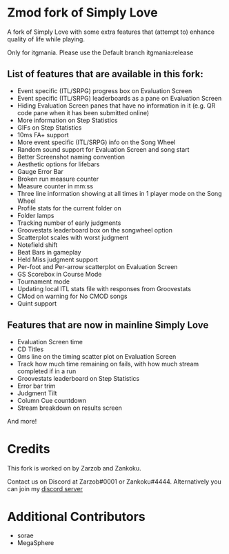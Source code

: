 # Zmod fork of Simply Love

A fork of Simply Love with some extra features that (attempt to) enhance quality of life while playing.

Only for itgmania. Please use the Default branch itgmania:release

## List of features that are available in this fork:

  * Event specific (ITL/SRPG) progress box on Evaluation Screen
  * Event specific (ITL/SRPG) leaderboards as a pane on Evaluation Screen
  * Hiding Evaluation Screen panes that have no information in it (e.g. QR code pane when it has been submitted online)
  * More information on Step Statistics
  * GIFs on Step Statistics
  * 10ms FA+ support
  * More event specific (ITL/SRPG) info on the Song Wheel
  * Random sound support for Evaluation Screen and song start
  * Better Screenshot naming convention
  * Aesthetic options for lifebars
  * Gauge Error Bar
  * Broken run measure counter
  * Measure counter in mm:ss
  * Three line information showing at all times in 1 player mode on the Song Wheel
  * Profile stats for the current folder on 
  * Folder lamps
  * Tracking number of early judgments
  * Groovestats leaderboard box on the songwheel option
  * Scatterplot scales with worst judgment
  * Notefield shift
  * Beat Bars in gameplay
  * Held Miss judgment support
  * Per-foot and Per-arrow scatterplot on Evaluation Screen
  * GS Scorebox in Course Mode
  * Tournament mode
  * Updating local ITL stats file with responses from Groovestats
  * CMod on warning for No CMOD songs
  * Quint support

## Features that are now in mainline Simply Love

  * Evaluation Screen time
  * CD Titles
  * 0ms line on the timing scatter plot on Evaluation Screen
  * Track how much time remaining on fails, with how much stream completed if in a run
  * Groovestats leaderboard on Step Statistics
  * Error bar trim
  * Judgment Tilt
  * Column Cue countdown
  * Stream breakdown on results screen

And more!

# Credits

This fork is worked on by Zarzob and Zankoku.

Contact us on Discord at Zarzob#0001 or Zankoku#4444. Alternatively you can join my [discord server](https://discord.gg/zarzob)

# Additional Contributors

  * sorae
  * MegaSphere